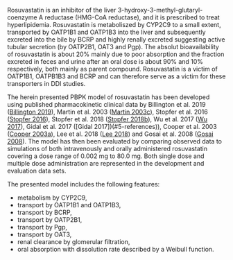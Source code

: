 Rosuvastatin is an inhibitor of the liver 3-hydroxy-3-methyl-glutaryl-coenzyme A reductase (HMG-CoA reductase), and it is prescribed to treat hyperlipidemia. Rosuvastatin is metaboliszed by CYP2C9 to a small extent, transported by OATP1B1 and OATP1B3 into the liver and subsequently excreted into the bile by BCRP and highly renally excreted suggesting active tubular secretion (by OATP2B1, OAT3 and Pgp). The absolut bioavailability of rosuvastatin is about 20% mainly due to poor absorption and the fraction excreted in feces and urine after an oral dose is about 90% and 10% respectively, both mainly as parent compound. Rosuvastatin is a victim of OATP1B1, OATPB1B3 and BCRP and can therefore serve as a victim for these transporters in DDI studies. 

The herein presented PBPK model of rosuvastatin has been developed using published pharmacokinetic clinical data by Billington et al. 2019 ([Billington 2019](#5-references)), Martin et al. 2003 ([Martin 2003c](#5-references)), Stopfer et al. 2016 ([Stopfer 2016](#5-references)), Stopfer et al. 2018 ([Stopfer 2018b](#5-references)), Wu et al. 2017 ([Wu 2017](#5-references)), Gidal et al. 2017 ([Gidal  2017])(#5-references)), Cooper et al. 2003 ([Cooper 2003a](#5-references)),  Lee et al. 2018 ([Lee 2018](#5-references)) and Gosai et al. 2008 ([Gosai 2008](#5-references)). 
The model has then been evaluated by comparing observed data to simulations of both intravenously and orally administered rosuvastatin covering a dose range of 0.002 mg to 80.0 mg. Both single dose and multiple dose administration are represented in the development and evaluation data sets. 

The presented model includes the following features:

- metabolism by CYP2C9,
- transport by OATP1B1 and OATP1B3,
- transport by BCRP,
- transport by OATP2B1,
- transport by Pgp,
- transport by OAT3,
- renal clearance by glomerular filtration,
- oral absorption with dissolution rate described by a Weibull function.
